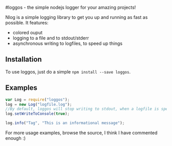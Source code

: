 #loggos - the simple nodejs logger for your amazing projects!

Nlog is a simple logging library to get you up and running as fast as possible.
It features: 
- colored ouput
- logging to a file and to stdout/stderr
- asynchronous writing to logfiles, to speed up things

## Installation
To use loggos, just do a simple `npm install --save loggos`.

## Examples
```javascript
var Log = require("loggos");
log = new Log("logfile.log"); 
//By default, loggos will stop writing to stdout, when a logfile is specified.
log.setWriteToConsole(true);

log.info("Tag", "This is an informational message");

```

For more usage examples, browse the source, I think I have commented enough :)
